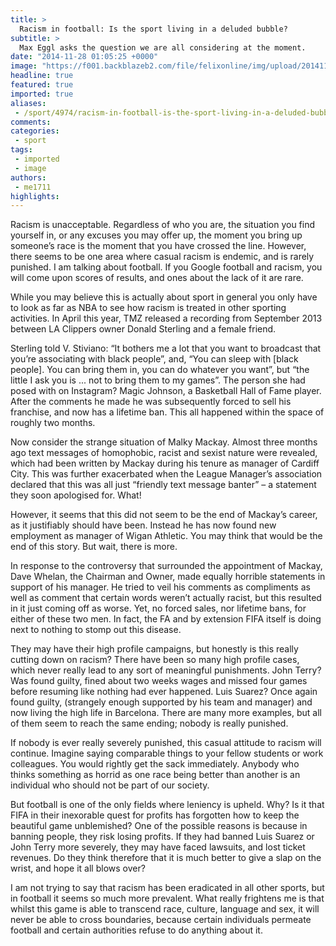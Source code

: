 ```yaml
---
title: >
  Racism in football: Is the sport living in a deluded bubble?
subtitle: >
  Max Eggl asks the question we are all considering at the moment.
date: "2014-11-28 01:05:25 +0000"
image: "https://f001.backblazeb2.com/file/felixonline/img/upload/201411280105-kmw13-wigan-athletic.jpg"
headline: true
featured: true
imported: true
aliases:
 - /sport/4974/racism-in-football-is-the-sport-living-in-a-deluded-bubble
comments:
categories:
 - sport
tags:
 - imported
 - image
authors:
 - me1711
highlights:
---
```


Racism is unacceptable. Regardless of who you are, the situation you find yourself in, or any excuses you may offer up, the moment you bring up someone’s race is the moment that you have crossed the line. However, there seems to be one area where casual racism is endemic, and is rarely punished. I am talking about football. If you Google football and racism, you will come upon scores of results, and ones about the lack of it are rare.

While you may believe this is actually about sport in general you only have to look as far as NBA to see how racism is treated in other sporting activities. In April this year, TMZ released a recording from September 2013 between LA Clippers owner Donald Sterling and a female friend.

Sterling told V. Stiviano: “It bothers me a lot that you want to broadcast that you’re associating with black people”, and, “You can sleep with [black people]. You can bring them in, you can do whatever you want”, but “the little I ask you is ... not to bring them to my games”. The person she had posed with on Instagram? Magic Johnson, a Basketball Hall of Fame player. After the comments he made he was subsequently forced to sell his franchise, and now has a lifetime ban. This all happened within the space of roughly two months.

Now consider the strange situation of Malky Mackay. Almost three months ago text messages of homophobic, racist and sexist nature were revealed, which had been written by Mackay during his tenure as manager of Cardiff City. This was further exacerbated when the League Manager’s association declared that this was all just “friendly text message banter” – a statement they soon apologised for. What!

However, it seems that this did not seem to be the end of Mackay’s career, as it justifiably should have been. Instead he has now found new employment as manager of Wigan Athletic. You may think that would be the end of this story. But wait, there is more.

In response to the controversy that surrounded the appointment of Mackay, Dave Whelan, the Chairman and Owner, made equally horrible statements in support of his manager. He tried to veil his comments as compliments as well as comment that certain words weren’t actually racist, but this resulted in it just coming off as worse. Yet, no forced sales, nor lifetime bans, for either of these two men. In fact, the FA and by extension FIFA itself is doing next to nothing to stomp out this disease.

They may have their high profile campaigns, but honestly is this really cutting down on racism? There have been so many high profile cases, which never really lead to any sort of meaningful punishments. John Terry? Was found guilty, fined about two weeks wages and missed four games before resuming like nothing had ever happened. Luis Suarez? Once again found guilty, (strangely enough supported by his team and manager) and now living the high life in Barcelona. There are many more examples, but all of them seem to reach the same ending; nobody is really punished.

If nobody is ever really severely punished, this casual attitude to racism will continue. Imagine saying comparable things to your fellow students or work colleagues. You would rightly get the sack immediately. Anybody who thinks something as horrid as one race being better than another is an individual who should not be part of our society.

But football is one of the only fields where leniency is upheld. Why? Is it that FIFA in their inexorable quest for profits has forgotten how to keep the beautiful game unblemished? One of the possible reasons is because in banning people, they risk losing profits. If they had banned Luis Suarez or John Terry more severely, they may have faced lawsuits, and lost ticket revenues. Do they think therefore that it is much better to give a slap on the wrist, and hope it all blows over?

I am not trying to say that racism has been eradicated in all other sports, but in football it seems so much more prevalent. What really frightens me is that whilst this game is able to transcend race, culture, language and sex, it will never be able to cross boundaries, because certain individuals permeate football and certain authorities refuse to do anything about it.
